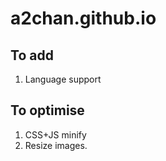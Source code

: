 # a2chan.github.io

## To add
1. Language support

## To optimise
1. CSS+JS minify
3. Resize images.
